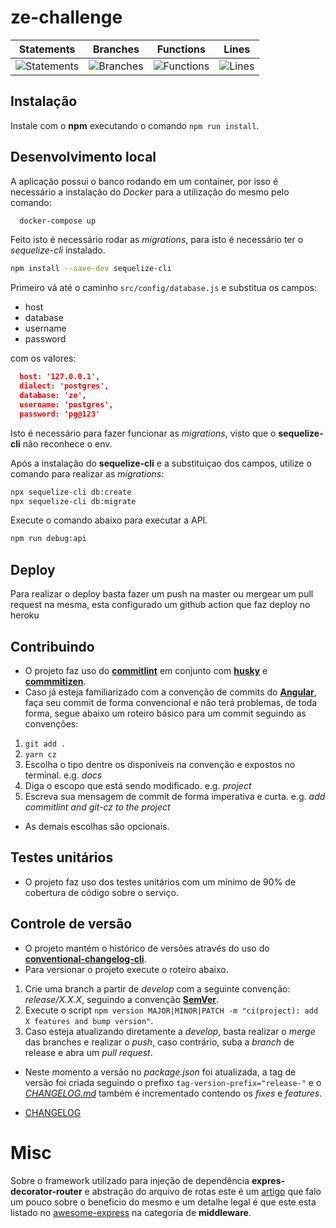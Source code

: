 # ze-challenge

| Statements                | Branches                | Functions                | Lines                |
| ------------------------- | ----------------------- | ------------------------ | -------------------- |
| ![Statements](https://img.shields.io/badge/Coverage-100%25-brightgreen.svg) | ![Branches](https://img.shields.io/badge/Coverage-100%25-brightgreen.svg) | ![Functions](https://img.shields.io/badge/Coverage-100%25-brightgreen.svg) | ![Lines](https://img.shields.io/badge/Coverage-100%25-brightgreen.svg) |

## Instalação

Instale com o **npm** executando o comando `npm run install`.

## Desenvolvimento local
A aplicação possui o banco rodando em um container, por isso é necessário a instalação do *Docker* para a utilização do mesmo pelo comando:

```bash
  docker-compose up
```
Feito isto é necessário rodar as *migrations*, para isto é necessário ter o *sequelize-cli* instalado.

```bash
npm install --save-dev sequelize-cli
```

Primeiro vá até o caminho `src/config/database.js` e substitua os campos:
  * host
  * database
  * username
  * password

com os valores:
```json
  host: '127.0.0.1',
  dialect: 'postgres',
  database: 'ze',
  username: 'postgres',
  password: 'pg@123'
``` 
Isto é necessário para fazer funcionar as *migrations*, visto que o **sequelize-cli** não reconhece o env.

Após a instalação do **sequelize-cli** e a substituiçao dos campos, utilize o comando para realizar as *migrations*:
```bash
npx sequelize-cli db:create
npx sequelize-cli db:migrate
```

Execute o comando abaixo para executar a API.

```bash
npm run debug:api
```

## Deploy
Para realizar o deploy basta fazer um push na master ou mergear um pull request na mesma, esta configurado um github action que faz deploy no heroku

## Contribuindo

- O projeto faz uso do [**commitlint**](https://github.com/conventional-changelog/commitlint) em conjunto com [**husky**](https://github.com/typicode/husky) e [**commmitizen**](https://github.com/commitizen/cz-cli).
- Caso já esteja familiarizado com a convenção de commits do [**Angular**](https://github.com/angular/angular/blob/master/CONTRIBUTING.md#-commit-message-guidelines), faça seu commit de forma convencional e não terá problemas, de toda forma, segue abaixo um roteiro básico para um commit seguindo as convenções:

1. `git add .`
2. `yarn cz`
3. Escolha o tipo dentre os disponíveis na convenção e expostos no terminal. e.g. _docs_
4. Diga o escopo que está sendo modificado. e.g. _project_
5. Escreva sua mensagem de commit de forma imperativa e curta. e.g. _add commitlint and git-cz to the project_

- As demais escolhas são opcionais.

## Testes unitários

- O projeto faz uso dos testes unitários com um mínimo de 90% de cobertura de código sobre o serviço.

## Controle de versão

- O projeto mantém o histórico de versões através do uso do [**conventional-changelog-cli**](https://github.com/conventional-changelog/commitlint).
- Para versionar o projeto execute o roteiro abaixo.

1. Crie uma branch a partir de _develop_ com a seguinte convenção: _release/X.X.X_, seguindo a convenção **[SemVer](https://semver.org/)**.
2. Execute o script `npm version MAJOR|MINOR|PATCH -m "ci(project): add X features and bump version"`.
3. Caso esteja atualizando diretamente a _develop_, basta realizar o _merge_ das branches e realizar o _push_, caso contrário, suba a _branch_ de release e abra um _pull request_.

- Neste momento a versão no _package.json_ foi atualizada, a tag de versão foi criada seguindo o prefixo `tag-version-prefix="release-"` e o _[CHANGELOG.md](CHANGELOG.md)_ também é incrementado contendo os _fixes_ e _features_.

- [CHANGELOG](CHANGELOG.md)

# Misc
Sobre o framework utilizado para injeção de dependência **expres-decorator-router** e abstração do
arquivo de rotas este é um [artigo](https://dev.to/wakeupmh/decouple-your-express-applications-using-the-amazing-express-decorator-router-35p2) que falo um pouco sobre o beneficio do mesmo e um detalhe legal é que este esta listado no [awesome-express](https://github.com/rajikaimal/awesome-express) na categoria de **middleware**.
